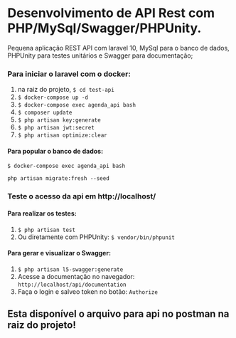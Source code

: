 # Desenvolvimento de API Rest com PHP/MySql/Swagger/PHPUnity.
Pequena aplicação REST API com laravel 10, MySql para o banco de dados, PHPUnity para testes unitários e Swagger para documentação;


### Para iniciar o laravel com o docker:


1. na raiz do projeto, ``` $ cd test-api ```
2. ``` $ docker-compose up -d ```
3. ``` $ docker-compose exec agenda_api bash ```
4. ``` $ composer update ```
5. ``` $ php artisan key:generate ```
6. ``` $ php artisan jwt:secret ```
7. ``` $ php artisan optimize:clear ```


#### Para popular o banco de dados:

```
$ docker-compose exec agenda_api bash 
```

```
php artisan migrate:fresh --seed
```

### Teste o acesso da api em http://localhost/


#### Para realizar os testes:
1. ``` $ php artisan test ```
2. Ou diretamente com PHPUnity: ``` $ vendor/bin/phpunit ```


#### Para gerar e visualizar o Swagger:
1. ``` $ php artisan l5-swagger:generate ```
2. Acesse a documentação no navegador: ``` http://localhost/api/documentation ```
2. Faça o login e salveo token no botão: ``` Authorize ```


## Esta disponível o arquivo para api no postman na raiz do projeto!